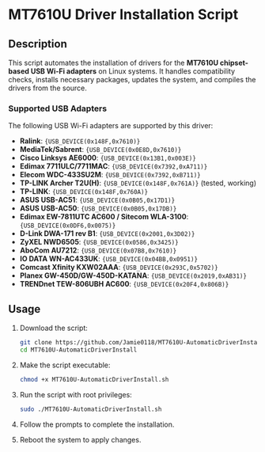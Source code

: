 
# MT7610U Driver Installation Script

## Description

This script automates the installation of drivers for the **MT7610U chipset-based USB Wi-Fi adapters** on Linux systems. It handles compatibility checks, installs necessary packages, updates the system, and compiles the drivers from the source.

### Supported USB Adapters
The following USB Wi-Fi adapters are supported by this driver:

- **Ralink**: `{USB_DEVICE(0x148F,0x7610)}`
- **MediaTek/Sabrent**: `{USB_DEVICE(0x0E8D,0x7610)}`
- **Cisco Linksys AE6000**: `{USB_DEVICE(0x13B1,0x003E)}`
- **Edimax 7711ULC/7711MAC**: `{USB_DEVICE(0x7392,0xA711)}`
- **Elecom WDC-433SU2M**: `{USB_DEVICE(0x7392,0xB711)}`
- **TP-LINK Archer T2U(H)**: `{USB_DEVICE(0x148F,0x761A)}` (tested, working)
- **TP-LINK**: `{USB_DEVICE(0x148F,0x760A)}`
- **ASUS USB-AC51**: `{USB_DEVICE(0x0B05,0x17D1)}`
- **ASUS USB-AC50**: `{USB_DEVICE(0x0B05,0x17DB)}`
- **Edimax EW-7811UTC AC600 / Sitecom WLA-3100**: `{USB_DEVICE(0x0DF6,0x0075)}`
- **D-Link DWA-171 rev B1**: `{USB_DEVICE(0x2001,0x3D02)}`
- **ZyXEL NWD6505**: `{USB_DEVICE(0x0586,0x3425)}`
- **AboCom AU7212**: `{USB_DEVICE(0x07B8,0x7610)}`
- **IO DATA WN-AC433UK**: `{USB_DEVICE(0x04BB,0x0951)}`
- **Comcast Xfinity KXW02AAA**: `{USB_DEVICE(0x293C,0x5702)}`
- **Planex GW-450D/GW-450D-KATANA**: `{USB_DEVICE(0x2019,0xAB31)}`
- **TRENDnet TEW-806UBH AC600**: `{USB_DEVICE(0x20F4,0x806B)}`

## Usage
  
1. Download the script:
   ```bash
   git clone https://github.com/Jamie0118/MT7610U-AutomaticDriverInstall
   cd MT7610U-AutomaticDriverInstall
   ```
2. Make the script executable:

   ```bash
   chmod +x MT7610U-AutomaticDriverInstall.sh
   ```

3. Run the script with root privileges:

   ```bash
   sudo ./MT7610U-AutomaticDriverInstall.sh
   ```

4. Follow the prompts to complete the installation.

5. Reboot the system to apply changes.
